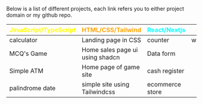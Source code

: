 Below is a list of different projects, each link refers you to either project domain or my github repo.

| <span style=" color:yellow;">JavaScript/TypeScript</span> |<span style=" color:orange;">HTML/CSS/Tailwind</span> | <span style=" color:aqua;">React/Nextjs</span>  | <span style=" color:orange;">Other</span> |
| --------------------------------------------------------- | ---------------------------------------------- | ----------------------------------------------------- | ----------------------------------------- |
| calculator                                                  | Landing page in CSS                             | counter        |whatever                             |
| MCQ's Game                                             | Home sales page ui using shadcn                                  | Data form                                          |
| Simple ATM                                               | Home page of game site                               | cash register                                       |
| palindrome date                                                 | simple site using Tailwindcss                                | ecommerce store                                           |
